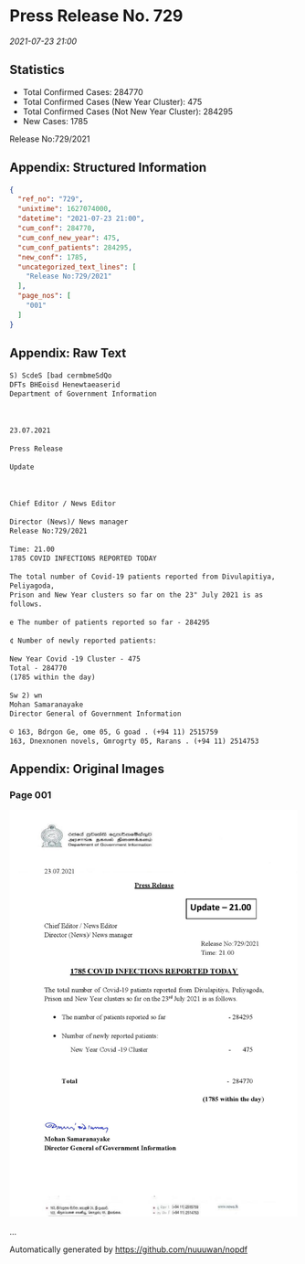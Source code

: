 
# Press Release No. 729
*2021-07-23 21:00*
## Statistics
* Total Confirmed Cases: 284770
* Total Confirmed Cases (New Year Cluster): 475
* Total Confirmed Cases (Not New Year Cluster): 284295
* New Cases: 1785


Release No:729/2021

## Appendix: Structured Information
```json
{
  "ref_no": "729",
  "unixtime": 1627074000,
  "datetime": "2021-07-23 21:00",
  "cum_conf": 284770,
  "cum_conf_new_year": 475,
  "cum_conf_patients": 284295,
  "new_conf": 1785,
  "uncategorized_text_lines": [
    "Release No:729/2021"
  ],
  "page_nos": [
    "001"
  ]
}
```

## Appendix: Raw Text
```text
S) ScdeS [bad cermbmeSdQo
DFTs BHEoisd Henewtaeaserid
Department of Government Information

 

23.07.2021

Press Release

Update

 

Chief Editor / News Editor

Director (News)/ News manager
Release No:729/2021

Time: 21.00
1785 COVID INFECTIONS REPORTED TODAY

The total number of Covid-19 patients reported from Divulapitiya, Peliyagoda,
Prison and New Year clusters so far on the 23" July 2021 is as follows.

e The number of patients reported so far - 284295

¢ Number of newly reported patients:

New Year Covid -19 Cluster - 475
Total - 284770
(1785 within the day)

Sw 2) wn
Mohan Samaranayake
Director General of Government Information

© 163, Bdrgon Ge, ome 05, G goad . (+94 11) 2515759
163, Dnexnonen novels, Gmrogrty 05, Rarans . (+94 11) 2514753

```

## Appendix: Original Images

### Page 001

![page_no](https://raw.githubusercontent.com/nuuuwan/nopdf_data/main/nopdf.dgigovlk.ref729.page001.jpeg)
        

...

Automatically generated by https://github.com/nuuuwan/nopdf

    
    
